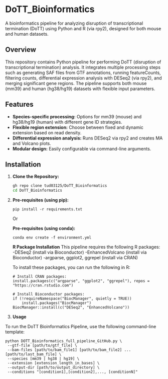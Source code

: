 # DoTT_Bioinformatics
A bioinformatics pipeline for analyzing disruption of transcriptional termination (DoTT) using Python and R (via rpy2), designed for both mouse and human datasets.

## Overview
This repository contains Python pipeline for performing DoTT (disruption of transcriptional termination) analysis. It integrates multiple processing steps such as generating SAF files from GTF annotations, running featureCounts, filtering counts, differential expression analysis with DESeq2 (via rpy2), and merging significant gene regions. The pipeline supports both mouse (mm39) and human (hg38/hg19) datasets with flexible input parameters.

## Features
- **Species-specific processing:** Options for mm39 (mouse) and hg38/hg19 (human) with different gene ID strategies.
- **Flexible region extension:** Choose between fixed and dynamic extension based on read density.
- **Differential expression analysis:** Runs DESeq2 via rpy2 and creates MA and Volcano plots.
- **Modular design:** Easily configurable via command-line arguments.

## Installation
1. **Clone the Repository:**
   ```bash
   gh repo clone tud03125/DoTT_Bioinformatics
   cd DoTT_Bioinformatics
   
2. **Pre-requisites (using pip):**
   ```
   pip install -r requirements.txt
   ```
   Or

   **Pre-requisites (using conda):**
   ```
   conda env create -f environment.yml
   ```

   **R Package Installation**
   This pipeline requires the following R packages:
      -DESeq2 (install via Bioconductor)
      -EnhancedVolcano (install via Bioconductor)
      -argparse, ggplot2, ggrepel (install via CRAN)
   
   To install these packages, you can run the following in R:

   ```
   # Install CRAN packages:
   install.packages(c("argparse", "ggplot2", "ggrepel"), repos = "https://cran.rstudio.com")
   
   # Install Bioconductor packages:
   if (!requireNamespace("BiocManager", quietly = TRUE))
       install.packages("BiocManager")
   BiocManager::install(c("DESeq2", "EnhancedVolcano"))
   ```

4. **Usage**

To run the DoTT Bioinformatics Pipeline, use the following command-line template:

 ```
python DOTT_Bioinformatics_full_pipeline_GitHub.py \
  --gtf-file [path/to/gtf_file] \
  --bam-files [path/to/bam_file1] [path/to/bam_file2] ... [path/to/last_bam_file] \
  --species [mm39 | hg38 | hg19] \
  --extension [extension_length_in_bases] \
  --output-dir [path/to/output_directory] \
  --conditions "[condition1],[condition2],..., [conditionN]"
 ```
